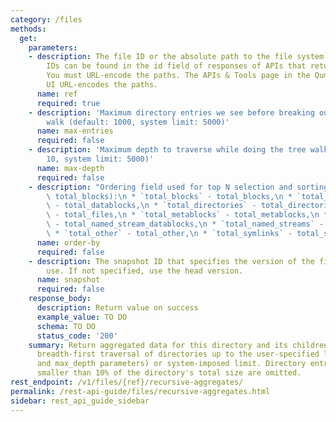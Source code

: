 ```yaml
---
category: /files
methods:
  get:
    parameters:
    - description: The file ID or the absolute path to the file system object. File
        IDs can be found in the id field of responses of APIs that return file attributes.
        You must URL-encode the paths. The APIs & Tools page in the Qumulo Core Web
        UI URL-encodes the paths.
      name: ref
      required: true
    - description: 'Maximum directory entries we see before breaking out of the tree
        walk (default: 1000, system limit: 5000)'
      name: max-entries
      required: false
    - description: 'Maximum depth to traverse while doing the tree walk (default:
        10, system limit: 5000)'
      name: max-depth
      required: false
    - description: "Ordering field used for top N selection and sorting (default:\
        \ total_blocks):\n * `total_blocks` - total_blocks,\n * `total_datablocks`\
        \ - total_datablocks,\n * `total_directories` - total_directories,\n * `total_files`\
        \ - total_files,\n * `total_metablocks` - total_metablocks,\n * `total_named_stream_datablocks`\
        \ - total_named_stream_datablocks,\n * `total_named_streams` - total_named_streams,\n\
        \ * `total_other` - total_other,\n * `total_symlinks` - total_symlinks"
      name: order-by
      required: false
    - description: The snapshot ID that specifies the version of the filesystem to
        use. If not specified, use the head version.
      name: snapshot
      required: false
    response_body:
      description: Return value on success
      example_value: TO DO
      schema: TO DO
      status_code: '200'
    summary: Return aggregated data for this directory and its children. It does a
      breadth-first traversal of directories up to the user-specified limit (see max_entries
      and max_depth parameters) or system-imposed limit. Directory entries that are
      smaller than 10% of the directory's total size are omitted.
rest_endpoint: /v1/files/{ref}/recursive-aggregates/
permalink: /rest-api-guide/files/recursive-aggregates.html
sidebar: rest_api_guide_sidebar
---
```

